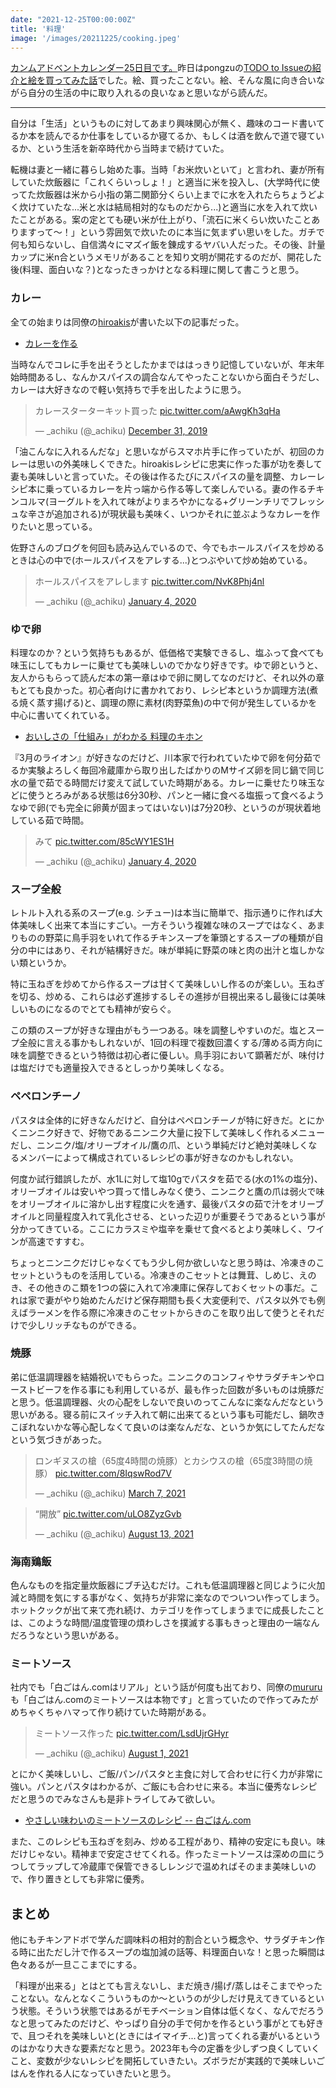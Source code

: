 ```yaml
---
date: "2021-12-25T00:00:00Z"
title: '料理'
image: '/images/20211225/cooking.jpeg'
---
```


[カンムアドベントカレンダー25日目です。](https://adventar.org/calendars/6645)昨日はpongzuの[TODO to Issueの紹介と絵を買ってみた話](https://note.com/pongzu/n/n291a8684c3e0)でした。絵、買ったことない。絵、そんな風に向き合いながら自分の生活の中に取り入れるの良いなぁと思いながら読んだ。

---

自分は「生活」というものに対してあまり興味関心が無く、趣味のコード書いてるか本を読んでるか仕事をしているか寝てるか、もしくは酒を飲んで道で寝ているか、という生活を新卒時代から当時まで続けていた。

転機は妻と一緒に暮らし始めた事。当時「お米炊いといて」と言われ、妻が所有していた炊飯器に「これくらいっしょ！」と適当に米を投入し、(大学時代に使ってた炊飯器は米から小指の第二関節分くらい上までに水を入れたらちょうどよく炊けていたな...米と水は結局相対的なものだから...)と適当に水を入れて炊いたことがある。案の定とても硬い米が仕上がり、「流石に米くらい炊いたことありますって〜！」という雰囲気で炊いたのに本当に気まずい思いをした。ガチで何も知らないし、自信満々にマズイ飯を錬成するヤバい人だった。その後、計量カップに米n合というメモリがあることを知り文明が開花するのだが、開花した後(料理、面白いな？)となったきっかけとなる料理に関して書こうと思う。

### カレー

全ての始まりは同僚の[hiroakis](https://twitter.com/hiroakis_)が書いた以下の記事だった。

- [カレーを作る](https://blog.hiroakis.net/posts/4/index.html)


当時なんでコレに手を出そうとしたかまでははっきり記憶していないが、年末年始時間あるし、なんかスパイスの調合なんてやったことないから面白そうだし、カレーは大好きなので軽い気持ちで手を出したように思う。

<blockquote class="twitter-tweet"><p lang="ja" dir="ltr">カレースターターキット買った <a href="https://t.co/aAwgKh3qHa">pic.twitter.com/aAwgKh3qHa</a></p>&mdash; _achiku (@_achiku) <a href="https://twitter.com/_achiku/status/1211884086651838464?ref_src=twsrc%5Etfw">December 31, 2019</a></blockquote> <script async src="https://platform.twitter.com/widgets.js" charset="utf-8"></script>

「油こんなに入れるんだな」と思いながらスマホ片手に作っていたが、初回のカレーは思いの外美味しくできた。hiroakisレシピに忠実に作った事が功を奏して妻も美味しいと言っていた。その後は作るたびにスパイスの量を調整、カレーレシピ本に乗っているカレーを片っ端から作る等して楽しんでいる。妻の作るチキンコルマ(ヨーグルトを入れて味がよりまろやかになる+グリーンチリでフレッシュな辛さが追加される)が現状最も美味く、いつかそれに並ぶようなカレーを作りたいと思っている。

佐野さんのブログを何回も読み込んでいるので、今でもホールスパイスを炒めるときは心の中で(ホールスパイスをアレする...)とつぶやいて炒め始めている。

<blockquote class="twitter-tweet"><p lang="ja" dir="ltr">ホールスパイスをアレします <a href="https://t.co/NvK8Phj4nl">pic.twitter.com/NvK8Phj4nl</a></p>&mdash; _achiku (@_achiku) <a href="https://twitter.com/_achiku/status/1213367110023254016?ref_src=twsrc%5Etfw">January 4, 2020</a></blockquote> <script async src="https://platform.twitter.com/widgets.js" charset="utf-8"></script>

### ゆで卵

料理なのか？という気持ちもあるが、低価格で実験できるし、塩ふって食べても味玉にしてもカレーに乗せても美味しいのでかなり好きです。ゆで卵というと、友人からもらって読んだ本の第一章はゆで卵に関してなのだけど、それ以外の章もとても良かった。初心者向けに書かれており、レシピ本というか調理方法(煮る焼く蒸す揚げる)と、調理の際に素材(肉野菜魚)の中で何が発生しているかを中心に書いてくれている。

- [おいしさの「仕組み」がわかる 料理のキホン](https://www.amazon.co.jp/dp/B07WNPHTKN/)

『3月のライオン』が好きなのだけど、川本家で行われていたゆで卵を何分茹でるか実験よろしく毎回冷蔵庫から取り出したばかりのMサイズ卵を同じ鍋で同じ水の量で茹でる時間だけ変えて試していた時期がある。カレーに乗せたり味玉などに使うとろみがある状態は6分30秒、パンと一緒に食べる塩振って食べるようなゆで卵(でも完全に卵黄が固まってはいない)は7分20秒、というのが現状着地している茹で時間。

<blockquote class="twitter-tweet"><p lang="ja" dir="ltr">みて <a href="https://t.co/85cWY1ES1H">pic.twitter.com/85cWY1ES1H</a></p>&mdash; _achiku (@_achiku) <a href="https://twitter.com/_achiku/status/1213381359202209792?ref_src=twsrc%5Etfw">January 4, 2020</a></blockquote> <script async src="https://platform.twitter.com/widgets.js" charset="utf-8"></script>

### スープ全般

レトルト入れる系のスープ(e.g. シチュー)は本当に簡単で、指示通りに作れば大体美味しく出来て本当にすごい。一方そういう複雑な味のスープではなく、あまりものの野菜に鳥手羽をいれて作るチキンスープを筆頭とするスープの種類が自分の中にはあり、それが結構好きだ。味が単純に野菜の味と肉の出汁と塩しかない類というか。

特に玉ねぎを炒めてから作るスープは甘くて美味しいし作るのが楽しい。玉ねぎを切る、炒める、これらは必ず進捗するしその進捗が目視出来るし最後には美味しいものになるのでとても精神が安らぐ。

この類のスープが好きな理由がもう一つある。味を調整しやすいのだ。塩とスープ全般に言える事かもしれないが、1回の料理で複数回濃くする/薄める両方向に味を調整できるという特徴は初心者に優しい。鳥手羽において顕著だが、味付けは塩だけでも適量投入できるとしっかり美味しくなる。

### ペペロンチーノ

パスタは全体的に好きなんだけど、自分はペペロンチーノが特に好きだ。とにかくニンニク好きで、好物であるニンニク大量に投下して美味しく作れるメニューだし、ニンニク/塩/オリーブオイル/鷹の爪、という単純だけど絶対美味しくなるメンバーによって構成されているレシピの事が好きなのかもしれない。

何度か試行錯誤したが、水1Lに対して塩10gでパスタを茹でる(水の1%の塩分)、オリーブオイルは安いやつ買って惜しみなく使う、ニンニクと鷹の爪は弱火で味をオリーブオイルに溶かし出す程度に火を通す、最後パスタの茹で汁をオリーブオイルと同量程度入れて乳化させる、といった辺りが重要そうであるという事が分かってきている。ここにカラスミや塩辛を乗せて食べるとより美味しく、ワインが高速ですすむ。

ちょっとニンニクだけじゃなくてもう少し何か欲しいなと思う時は、冷凍きのこセットというものを活用している。冷凍きのこセットとは舞茸、しめじ、えのき、その他きのこ類を1つの袋に入れて冷凍庫に保存しておくセットの事だ。これは家で妻がやり始めたんだけど保存期間も長く大変便利で、パスタ以外でも例えばラーメンを作る際に冷凍きのこセットからきのこを取り出して使うとそれだけで少しリッチなものができる。

### 焼豚

弟に低温調理器を結婚祝いでもらった。ニンニクのコンフィやサラダチキンやローストビーフを作る事にも利用しているが、最も作った回数が多いものは焼豚だと思う。低温調理器、火の心配をしないで良いのってこんなに楽なんだなという思いがある。寝る前にスイッチ入れて朝に出来てるという事も可能だし、鍋吹きこぼれないかな等心配しなくて良いのは楽なんだな、というか気にしてたんだなという気づきがあった。

<blockquote class="twitter-tweet"><p lang="ja" dir="ltr">ロンギヌスの槍（65度4時間の焼豚）とカシウスの槍（65度3時間の焼豚） <a href="https://t.co/8IqswRod7V">pic.twitter.com/8IqswRod7V</a></p>&mdash; _achiku (@_achiku) <a href="https://twitter.com/_achiku/status/1368548087195594752?ref_src=twsrc%5Etfw">March 7, 2021</a></blockquote> <script async src="https://platform.twitter.com/widgets.js" charset="utf-8"></script>


<blockquote class="twitter-tweet"><p lang="ja" dir="ltr">“開放” <a href="https://t.co/uLO8ZyzGvb">pic.twitter.com/uLO8ZyzGvb</a></p>&mdash; _achiku (@_achiku) <a href="https://twitter.com/_achiku/status/1426139633444741120?ref_src=twsrc%5Etfw">August 13, 2021</a></blockquote> <script async src="https://platform.twitter.com/widgets.js" charset="utf-8"></script>

### 海南鶏飯

色んなものを指定量炊飯器にブチ込むだけ。これも低温調理器と同じように火加減と時間を気にする事がなく、気持ちが非常に楽なのでついつい作ってしまう。ホットクックが出て来て売れ続け、カテゴリを作ってしまうまでに成長したことは、このような時間/温度管理の煩わしさを撲滅する事もきっと理由の一端なんだろうなという思いがある。

### ミートソース

社内でも「白ごはん.comはリアル」という話が何度も出ており、同僚の[mururu](https://twitter.com/mururururu)も「白ごはん.comのミートソースは本物です」と言っていたので作ってみたがめちゃくちゃハマって作り続けていた時期がある。

<blockquote class="twitter-tweet"><p lang="ja" dir="ltr">ミートソース作った <a href="https://t.co/LsdUjrGHyr">pic.twitter.com/LsdUjrGHyr</a></p>&mdash; _achiku (@_achiku) <a href="https://twitter.com/_achiku/status/1421813398400946185?ref_src=twsrc%5Etfw">August 1, 2021</a></blockquote> <script async src="https://platform.twitter.com/widgets.js" charset="utf-8"></script>

とにかく美味しいし、ご飯/パン/パスタと主食に対して合わせに行く力が非常に強い。パンとパスタはわかるが、ご飯にも合わせに来る。本当に優秀なレシピだと思うのでみなさんも是非トライしてみて欲しい。

- [やさしい味わいのミートソースのレシピ -- 白ごはん.com](https://www.sirogohan.com/recipe/mi-toso-su/)

また、このレシピも玉ねぎを刻み、炒める工程があり、精神の安定にも良い。味だけじゃない。精神まで安定させてくれる。作ったミートソースは深めの皿にうつしてラップして冷蔵庫で保管できるしレンジで温めればそのまま美味しいので、作り置きとしても非常に優秀。

## まとめ

他にもチキンアドボで学んだ調味料の相対的割合という概念や、サラダチキン作る時に出ただし汁で作るスープの塩加減の話等、料理面白いな！と思った瞬間は色々あるが一旦ここまでにする。

「料理が出来る」とはとても言えないし、まだ焼き/揚げ/蒸しはそこまでやったことない。なんとなくこういうものか〜というのが少しだけ見えてきているという状態。そういう状態ではあるがモチベーション自体は低くなく、なんでだろうなと思ってみたのだけど、やっぱり自分の手で何かを作るという事がとても好きで、且つそれを美味しいと(ときにはイマイチ...と)言ってくれる妻がいるというのはかなり大きな要素だなと思う。2023年も今の定番を少しずつ良くしていくこと、変数が少ないレシピを開拓していきたい。ズボラだが実践的で美味しいごはんを作れる人になっていきたいと思う。
